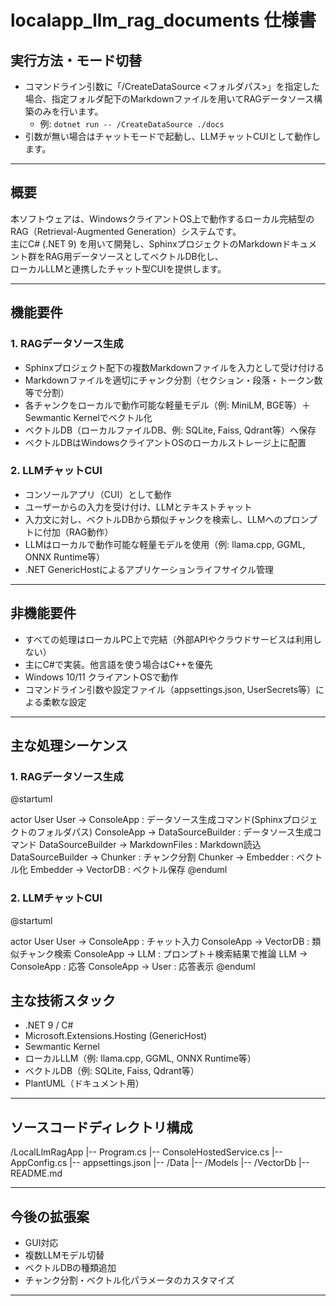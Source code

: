 # localapp_llm_rag_documents 仕様書

## 実行方法・モード切替

- コマンドライン引数に「/CreateDataSource <フォルダパス>」を指定した場合、指定フォルダ配下のMarkdownファイルを用いてRAGデータソース構築のみを行います。
    - 例: `dotnet run -- /CreateDataSource ./docs`
- 引数が無い場合はチャットモードで起動し、LLMチャットCUIとして動作します。

---

## 概要

本ソフトウェアは、WindowsクライアントOS上で動作するローカル完結型のRAG（Retrieval-Augmented Generation）システムです。  
主にC# (.NET 9) を用いて開発し、SphinxプロジェクトのMarkdownドキュメント群をRAG用データソースとしてベクトルDB化し、  
ローカルLLMと連携したチャット型CUIを提供します。

---

## 機能要件

### 1. RAGデータソース生成

- Sphinxプロジェクト配下の複数Markdownファイルを入力として受け付ける
- Markdownファイルを適切にチャンク分割（セクション・段落・トークン数等で分割）
- 各チャンクをローカルで動作可能な軽量モデル（例: MiniLM, BGE等）＋Sewmantic Kernelでベクトル化
- ベクトルDB（ローカルファイルDB、例: SQLite, Faiss, Qdrant等）へ保存
- ベクトルDBはWindowsクライアントOSのローカルストレージ上に配置

### 2. LLMチャットCUI

- コンソールアプリ（CUI）として動作
- ユーザーからの入力を受け付け、LLMとテキストチャット
- 入力文に対し、ベクトルDBから類似チャンクを検索し、LLMへのプロンプトに付加（RAG動作）
- LLMはローカルで動作可能な軽量モデルを使用（例: llama.cpp, GGML, ONNX Runtime等）
- .NET GenericHostによるアプリケーションライフサイクル管理

---

## 非機能要件

- すべての処理はローカルPC上で完結（外部APIやクラウドサービスは利用しない）
- 主にC#で実装。他言語を使う場合はC++を優先
- Windows 10/11 クライアントOSで動作
- コマンドライン引数や設定ファイル（appsettings.json, UserSecrets等）による柔軟な設定

---

## 主な処理シーケンス

### 1. RAGデータソース生成
@startuml

actor User 
User -> ConsoleApp : データソース生成コマンド(Sphinxプロジェクトのフォルダパス)
ConsoleApp -> DataSourceBuilder : データソース生成コマンド 
DataSourceBuilder -> MarkdownFiles : Markdown読込 
DataSourceBuilder -> Chunker : チャンク分割 
Chunker -> Embedder : ベクトル化 
Embedder -> VectorDB : ベクトル保存 
@enduml
### 2. LLMチャットCUI
@startuml

actor User 
User -> ConsoleApp : チャット入力 
ConsoleApp -> VectorDB : 類似チャンク検索 
ConsoleApp -> LLM : プロンプト＋検索結果で推論 
LLM -> ConsoleApp : 応答 
ConsoleApp -> User : 応答表示
@enduml


## 主な技術スタック

- .NET 9 / C#
- Microsoft.Extensions.Hosting (GenericHost)
- Sewmantic Kernel
- ローカルLLM（例: llama.cpp, GGML, ONNX Runtime等）
- ベクトルDB（例: SQLite, Faiss, Qdrant等）
- PlantUML（ドキュメント用）

---

## ソースコードディレクトリ構成

/LocalLlmRagApp
 |-- Program.cs
 |-- ConsoleHostedService.cs
 |-- AppConfig.cs
 |-- appsettings.json
 |-- /Data
 |-- /Models
 |-- /VectorDb
 |-- README.md

---

## 今後の拡張案

- GUI対応
- 複数LLMモデル切替
- ベクトルDBの種類追加
- チャンク分割・ベクトル化パラメータのカスタマイズ

---
